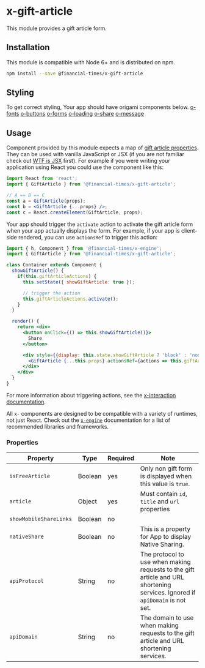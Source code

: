 # x-gift-article

This module provides a gift article form.

## Installation

This module is compatible with Node 6+ and is distributed on npm.

```bash
npm install --save @financial-times/x-gift-article
```

## Styling

To get correct styling, Your app should have origami components below.
[o-fonts](https://registry.origami.ft.com/components/o-fonts)
[o-buttons](https://registry.origami.ft.com/components/o-buttons)
[o-forms](https://registry.origami.ft.com/components/o-forms)
[o-loading](https://registry.origami.ft.com/components/o-loading)
[o-share](https://registry.origami.ft.com/components/o-share)
[o-message](https://registry.origami.ft.com/components/o-message)

## Usage

Component provided by this module expects a map of [gift article properties](#properties). They can be used with vanilla JavaScript or JSX (if you are not familiar check out [WTF is JSX][jsx-wtf] first). For example if you were writing your application using React you could use the component like this:

```jsx
import React from 'react';
import { GiftArticle } from '@financial-times/x-gift-article';

// A == B == C
const a = GiftArticle(props);
const b = <GiftArticle {...props} />;
const c = React.createElement(GiftArticle, props);
```

Your app should trigger the `activate` action to activate the gift article form when your app actually displays the form. For example, if your app is client-side rendered, you can use `actionsRef` to trigger this action:

```jsx
import { h, Component } from '@financial-times/x-engine';
import { GiftArticle } from '@financial-times/x-gift-article';

class Container extends Component {
  showGiftArticle() {
    if(this.giftArticleActions) {
      this.setState({ showGiftArticle: true });

      // trigger the action
      this.giftArticleActions.activate();
    }
  }

  render() {
    return <div>
      <button onClick={() => this.showGiftArticle()}>
        Share
      </button>

      <div style={{display: this.state.showGiftArticle ? 'block' : 'none'}}>
        <GiftArticle {...this.props} actionsRef={actions => this.giftArticleActions = actions} />
      </div>
    </div>
  }
}
```

For more information about triggering actions, see the [x-interaction documentation][interaction].

All `x-` components are designed to be compatible with a variety of runtimes, not just React. Check out the [`x-engine`][engine] documentation for a list of recommended libraries and frameworks.

[jsx-wtf]: https://jasonformat.com/wtf-is-jsx/
[interaction]: /components/x-interaction#triggering-actions-externally
[engine]: https://github.com/Financial-Times/x-dash/tree/master/packages/x-engine

### Properties

Property                  | Type    | Required | Note
--------------------------|---------|----------|----
`isFreeArticle`           | Boolean | yes      | Only non gift form is displayed when this value is `true`.
`article`                 | Object  | yes      | Must contain `id`, `title` and `url` properties
`showMobileShareLinks`    | Boolean | no       |
`nativeShare`             | Boolean | no       | This is a property for App to display Native Sharing.
`apiProtocol`             | String  | no       | The protocol to use when making requests to the gift article and URL shortening services. Ignored if `apiDomain` is not set.
`apiDomain`               | String  | no       | The domain to use when making requests to the gift article and URL shortening services.
